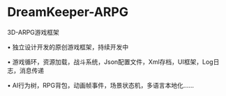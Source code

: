 # DreamKeeper-ARPG
3D-ARPG游戏框架

•	独立设计开发的原创游戏框架，持续开发中

•	游戏循环，资源加载，战斗系统，Json配置文件，Xml存档，UI框架，Log日志，消息传递

•	AI行为树，RPG背包，动画帧事件，场景状态机，多语言本地化……
